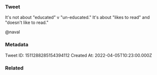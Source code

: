 ### Tweet
It's not about "educated" v "un-educated." It's about "likes to read" and "doesn't like to read."

@naval

### Metadata
Tweet ID: 1511288285154394112
Created At: 2022-04-05T10:23:00.000Z

### Related

